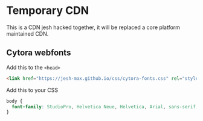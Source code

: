 # Temporary CDN

This is a CDN jesh hacked together, it will be replaced a core platform maintained CDN.

## Cytora webfonts

Add this to the `<head>`

```html
<link href="https://jesh-max.github.io/css/cytora-fonts.css" rel="stylesheet">
```

Add this to your CSS

```css
body {
  font-family: StudioPro, Helvetica Neue, Helvetica, Arial, sans-serif;
}
```
